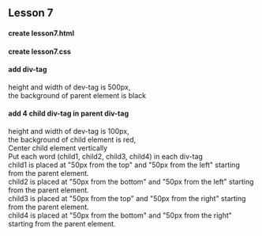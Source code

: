 ## Lesson 7
#### create lesson7.html
#### create lesson7.css

#### add div-tag
height and width of dev-tag is 500px,  
the background of parent element is black  

#### add 4 child div-tag in parent div-tag
height and width of dev-tag is 100px,  
the background of child element is red,  
Center child element vertically  
Put each word (child1, child2, child3, child4) in each div-tag  
child1 is placed at "50px from the top" and "50px from the left" starting from the parent element.  
child2 is placed at "50px from the bottom" and "50px from the left" starting from the parent element.  
child3 is placed at "50px from the top" and "50px from the right" starting from the parent element.  
child4 is placed at "50px from the bottom" and "50px from the right" starting from the parent element.  
